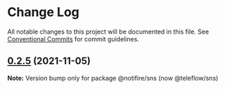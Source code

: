 # Change Log

All notable changes to this project will be documented in this file.
See [Conventional Commits](https://conventionalcommits.org) for commit guidelines.

## [0.2.5](https://github.com/khulnasoft/teleflow.khulnasoft.commpare/v0.2.4...v0.2.5) (2021-11-05)

**Note:** Version bump only for package @notifire/sns (now @teleflow/sns)
